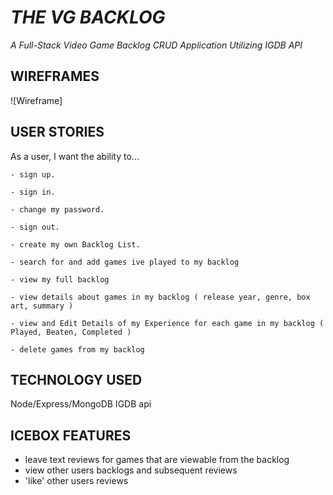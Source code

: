 # ***THE VG BACKLOG*** #
*A Full-Stack Video Game Backlog CRUD Application*
*Utilizing IGDB API*

## WIREFRAMES ##
![Wireframe]

## USER STORIES ##
As a user, I want the ability to... 
````
- sign up.
````
````
- sign in. 
````
````
- change my password. 
````
````
- sign out. 
````
````
- create my own Backlog List.
````
````
- search for and add games ive played to my backlog 
````
````
- view my full backlog
````
````
- view details about games in my backlog ( release year, genre, box art, summary )
````
````
- view and Edit Details of my Experience for each game in my backlog ( Played, Beaten, Completed )
````
````
- delete games from my backlog 
````

## TECHNOLOGY USED ##
Node/Express/MongoDB
IGDB api

## ICEBOX FEATURES ##
- leave text reviews for games that are viewable from the backlog
- view other users backlogs and subsequent reviews
- 'like' other users reviews 
